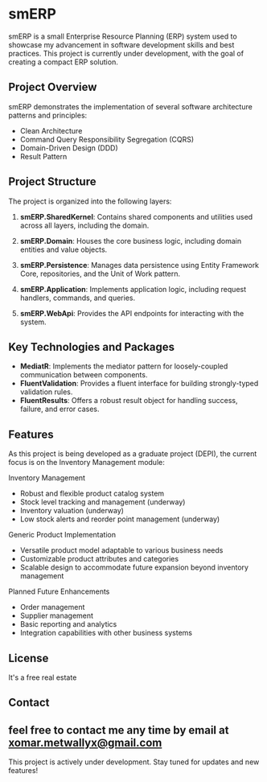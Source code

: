 # smERP

smERP is a small Enterprise Resource Planning (ERP) system used to showcase my advancement in software development skills and best practices. This project is currently under development, with the goal of creating a compact ERP solution.

## Project Overview

smERP demonstrates the implementation of several software architecture patterns and principles:

- Clean Architecture
- Command Query Responsibility Segregation (CQRS)
- Domain-Driven Design (DDD)
- Result Pattern

## Project Structure

The project is organized into the following layers:

1. **smERP.SharedKernel**: Contains shared components and utilities used across all layers, including the domain.

2. **smERP.Domain**: Houses the core business logic, including domain entities and value objects.

3. **smERP.Persistence**: Manages data persistence using Entity Framework Core, repositories, and the Unit of Work pattern.

4. **smERP.Application**: Implements application logic, including request handlers, commands, and queries.

5. **smERP.WebApi**: Provides the API endpoints for interacting with the system.

## Key Technologies and Packages

- **MediatR**: Implements the mediator pattern for loosely-coupled communication between components.
- **FluentValidation**: Provides a fluent interface for building strongly-typed validation rules.
- **FluentResults**: Offers a robust result object for handling success, failure, and error cases.

## Features

As this project is being developed as a graduate project (DEPI), the current focus is on the Inventory Management module:

Inventory Management

- Robust and flexible product catalog system
- Stock level tracking and management (underway)
- Inventory valuation (underway)
- Low stock alerts and reorder point management (underway)


Generic Product Implementation

- Versatile product model adaptable to various business needs
- Customizable product attributes and categories
- Scalable design to accommodate future expansion beyond inventory management


Planned Future Enhancements

- Order management
- Supplier management
- Basic reporting and analytics
- Integration capabilities with other business systems

## License

It's a free real estate

## Contact

feel free to contact me any time by email at xomar.metwallyx@gmail.com
---

This project is actively under development. Stay tuned for updates and new features!
